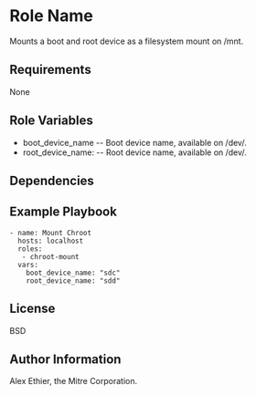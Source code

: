 Role Name
=========

Mounts a boot and root device as a filesystem mount on /mnt.

Requirements
------------

None

Role Variables
--------------

- boot_device_name -- Boot device name, available on /dev/.
- root_device_name: -- Root device name, available on /dev/.

Dependencies
------------

Example Playbook
----------------

```
- name: Mount Chroot
  hosts: localhost
  roles:
   - chroot-mount
  vars:
    boot_device_name: "sdc"
    root_device_name: "sdd"
```

License
-------

BSD

Author Information
------------------

Alex Ethier, the Mitre Corporation.
